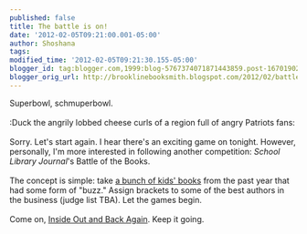 ```yaml
---
published: false
title: The battle is on!
date: '2012-02-05T09:21:00.001-05:00'
author: Shoshana
tags: 
modified_time: '2012-02-05T09:21:30.155-05:00'
blogger_id: tag:blogger.com,1999:blog-5767374071871443859.post-1670190204705022736
blogger_orig_url: http://brooklinebooksmith.blogspot.com/2012/02/battle-is-on.html
---
```


Superbowl, schmuperbowl.<br /><br />:Duck the angrily lobbed cheese curls of a region full of angry Patriots fans:<br /><br />Sorry. Let's start again. I hear there's an exciting game on tonight. However, personally, I'm more interested in following another competition: <em>School Library Journal</em>'s Battle of the Books.<br /><br />The concept is simple: take <a href="http://battleofthebooks.slj.com/2012/02/01/our-2012-contenders/">a bunch of kids' books</a> from the past year that had some form of "buzz." Assign brackets to some of the best authors in the business (judge list TBA). Let the games begin.<br /><br />Come on, <a href="http://brooklinebooksmith-shop.com/shoshana">Inside Out and Back Again</a>. Keep it going.